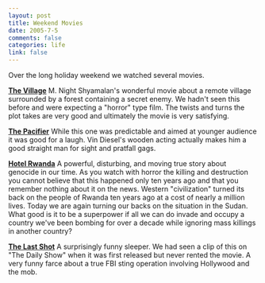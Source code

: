 ```yaml
--- 
layout: post
title: Weekend Movies
date: 2005-7-5
comments: false
categories: life
link: false
---
```

Over the long holiday weekend we watched several movies.

<b><a href="http://imdb.com/title/tt0368447/" title="The Village">The Village</a></b>
M. Night Shyamalan's wonderful movie about a remote village surrounded by a forest containing a secret enemy. We hadn't seen this before and were expecting a "horror" type film. The twists and turns the plot takes are very good and ultimately the movie is very satisfying.

<b><a href="http://imdb.com/title/tt0395699/" title="The Pacifier">The Pacifier</a></b>
While this one was predictable and aimed at younger audience it was good for a laugh. Vin Diesel's wooden acting actually makes him a good straight man for sight and pratfall gags.

<b><a href="http://imdb.com/title/tt0395169/" title="Hotel Rwanda">Hotel Rwanda</a></b>
A powerful, disturbing, and moving true story about genocide in our time. As you watch with horror the killing and destruction you cannot believe that this happened only ten years ago and that you remember nothing about it on the news. Western "civilization" turned its back on the people of Rwanda ten years ago at a cost of nearly a million lives. Today we are again turning our backs on the situation in the Sudan. What good is it to be a superpower if all we can do invade and occupy a country we've been bombing for over a decade while ignoring mass killings in another country?

<b><a href="http://imdb.com/title/tt0357054/" title="The Last Shot">The Last Shot</a></b>
A surprisingly funny sleeper. We had seen a clip of this on "The Daily Show" when it was first released but never rented the movie. A very funny farce about a true FBI sting operation involving Hollywood and the mob.
